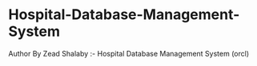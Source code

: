 # Hospital-Database-Management-System
Author By Zead Shalaby :- Hospital Database Management System (orcl)
